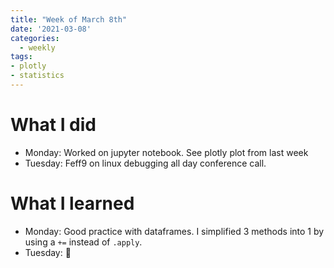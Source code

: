 ```yaml
---
title: "Week of March 8th"
date: '2021-03-08'
categories:
  - weekly
tags:
- plotly
- statistics
---
```


# What I did 
- Monday: Worked on jupyter notebook. See plotly plot from last week
- Tuesday: Feff9 on linux debugging all day conference call.

# What I learned
- Monday: Good practice with dataframes. I simplified 3 methods into 1 by using a `+=` instead of `.apply`.
- Tuesday: 🙁
